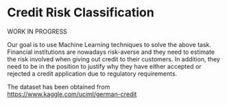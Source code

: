 # Credit Risk Classification
 
WORK IN PROGRESS

Our goal is to use Machine Learning techniques to solve the above task. Financial institutions are nowadays risk-averse and they need to estimate the risk involved when giving out credit to their customers. In addition, they need to be in the position to justify why they have either accepted or rejected a credit application due to regulatory requirements.

The dataset has been obtained from https://www.kaggle.com/uciml/german-credit
